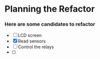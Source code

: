 # Planning the Refactor
### Here are some candidates to refactor
- [ ] LCD screen
- [x] Read sensors
- [ ] Control the relays
- [ ] 
